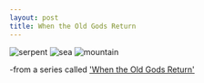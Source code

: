```yaml
---
layout: post
title: When the Old Gods Return
---
```


![serpent]({{site_url}}/images/whentheoldgodsreturn1.jpg)
![sea]({{site_url}}/images/whentheoldgodsreturn3.jpg)
![mountain]({{site_url}}/images/whentheoldgodsreturn2.jpg)

-from a series called ['When the Old Gods Return'](http://imgur.com/gallery/arYpY)